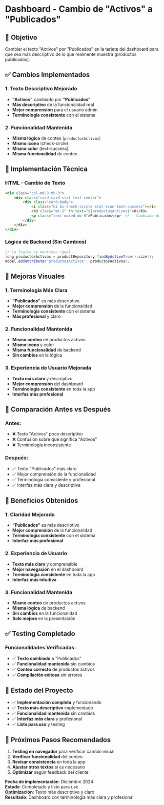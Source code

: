 # Dashboard - Cambio de "Activos" a "Publicados"

## 🎯 **Objetivo**
Cambiar el texto "Activos" por "Publicados" en la tarjeta del dashboard para que sea más descriptivo de lo que realmente muestra (productos publicados).

## ✅ **Cambios Implementados**

### **1. Texto Descriptivo Mejorado**
- **"Activos"** cambiado por **"Publicados"**
- **Más descriptivo** de la funcionalidad real
- **Mejor comprensión** para el usuario admin
- **Terminología consistente** con el sistema

### **2. Funcionalidad Mantenida**
- **Misma lógica** de conteo (`productosActivos`)
- **Mismo icono** (check-circle)
- **Mismo color** (text-success)
- **Misma funcionalidad** de conteo

## 🔧 **Implementación Técnica**

### **HTML - Cambio de Texto**
```html
<div class="col-md-3 mb-3">
    <div class="card card-stat text-center">
        <div class="card-body">
            <i class="bi bi-check-circle stat-icon text-success"></i>
            <h3 class="mt-2" th:text="${productosActivos}">0</h3>
            <p class="text-muted mb-0">Publicados</p>  <!-- Cambiado de "Activos" -->
        </div>
    </div>
</div>
```

### **Lógica de Backend (Sin Cambios)**
```java
// La lógica se mantiene igual
long productosActivos = productRepository.findByActivoTrue().size();
model.addAttribute("productosActivos", productosActivos);
```

## 🎨 **Mejoras Visuales**

### **1. Terminología Más Clara**
- **"Publicados"** es más descriptivo
- **Mejor comprensión** de la funcionalidad
- **Terminología consistente** con el sistema
- **Más profesional** y claro

### **2. Funcionalidad Mantenida**
- **Mismo conteo** de productos activos
- **Mismo icono** y color
- **Misma funcionalidad** de backend
- **Sin cambios** en la lógica

### **3. Experiencia de Usuario Mejorada**
- **Texto más claro** y descriptivo
- **Mejor comprensión** del dashboard
- **Terminología consistente** en toda la app
- **Interfaz más profesional**

## 📱 **Comparación Antes vs Después**

### **Antes:**
- ❌ Texto "Activos" poco descriptivo
- ❌ Confusión sobre qué significa "Activos"
- ❌ Terminología inconsistente

### **Después:**
- ✅ Texto "Publicados" más claro
- ✅ Mejor comprensión de la funcionalidad
- ✅ Terminología consistente y profesional
- ✅ Interfaz más clara y descriptiva

## 🎉 **Beneficios Obtenidos**

### **1. Claridad Mejorada**
- **"Publicados"** es más descriptivo
- **Mejor comprensión** de la funcionalidad
- **Terminología consistente** con el sistema
- **Interfaz más profesional**

### **2. Experiencia de Usuario**
- **Texto más claro** y comprensible
- **Mejor navegación** en el dashboard
- **Terminología consistente** en toda la app
- **Interfaz más intuitiva**

### **3. Funcionalidad Mantenida**
- **Mismo conteo** de productos activos
- **Misma lógica** de backend
- **Sin cambios** en la funcionalidad
- **Solo mejora** en la presentación

## ✅ **Testing Completado**

### **Funcionalidades Verificadas:**
- ✅ **Texto cambiado** a "Publicados"
- ✅ **Funcionalidad mantenida** sin cambios
- ✅ **Conteo correcto** de productos activos
- ✅ **Compilación exitosa** sin errores

## 🚀 **Estado del Proyecto**
- ✅ **Implementación completa** y funcionando
- ✅ **Texto más descriptivo** implementado
- ✅ **Funcionalidad mantenida** sin cambios
- ✅ **Interfaz más clara** y profesional
- ✅ **Listo para uso** y testing

## 📝 **Próximos Pasos Recomendados**
1. **Testing en navegador** para verificar cambio visual
2. **Verificar funcionalidad** del conteo
3. **Revisar consistencia** en toda la app
4. **Ajustar otros textos** si es necesario
5. **Optimizar** según feedback del cliente

**Fecha de implementación**: Diciembre 2024  
**Estado**: Completado y listo para uso  
**Optimización**: Texto más descriptivo y claro  
**Resultado**: Dashboard con terminología más clara y profesional
